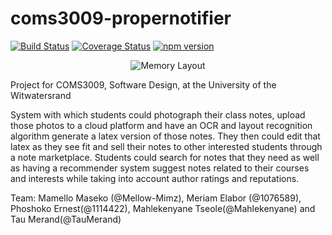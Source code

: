 # coms3009-propernotifier
[![Build Status](https://travis-ci.org/ProperNotifier/coms3009-propernotifier.svg?branch=master)](https://travis-ci.org/ProperNotifier/coms3009-propernotifier)
[![Coverage Status](https://coveralls.io/repos/github/ProperNotifier/coms3009-propernotifier/badge.svg?branch=master)](https://coveralls.io/github/ProperNotifier/coms3009-propernotifier?branch=master)
[![npm version](https://badge.fury.io/js/react.svg)](https://badge.fury.io/js/react)

<p align="center"><img src="http://165.165.131.69:8081/logoblackclear" alt="Memory Layout" align="middle"></p>
Project for COMS3009, Software Design, at the University of the Witwatersrand

System with which students could photograph their class notes, upload those photos to a cloud platform and have an OCR and layout recognition algorithm generate a latex version of those notes. They then could edit that latex as they see fit and sell their notes to other interested students through a note marketplace. Students could search for notes that they need as well as having a recommender system suggest notes related to their courses and interests while taking into account author ratings and reputations.

Team: Mamello Maseko (@Mellow-Mimz), Meriam Elabor (@1076589), Phoshoko Ernest(@1114422), Mahlekenyane Tseole(@Mahlekenyane) and Tau Merand(@TauMerand)
